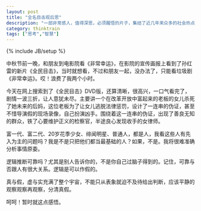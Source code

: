 ```yaml
---
layout: post
title: "全名目击观后思"
description: "一部非常感人，值得深思，必须醒悟的片子，集结了近几年来众多的社会热点问题，反应当下，看了不会后悔。"
category: thinktrain
tags: ["思考","智慧"]
---
```

{% include JB/setup %}

  中秋节前一晚，和朋友到电影院看《非常幸运》，在影院的宣传画报上看到了孙红雷的新片《全民目击》，当时就想看，不过和朋友一起，没办法了，只能看垃圾剧《非常幸运》。哎！浪费了我两个小时。
  
  今天在网上搜索到了《全民目击》DVD版，还算清晰，很高兴，一口气看完了，剧情一波三折，让人意犹未尽。主要讲一个在改革开放中富起来的老板的女儿杀死了她未来的后妈，这位老板为了让女儿逃脱法律惩罚，设计了一连串的伪证，甚至不惜导演假的现场录像，自己扮演凶手。围绕着这一连串的伪证，出现了善良无知的群众，铁了心要维护正义的检察官，半途良心发现收手的女律师。
  
  富一代、富二代、20岁花季少女、绯闻明星、普通人，都是人，我看这些人有先入为主的问题吗？我是不是只把他们都当最基础的人？如果，不是。我将很难准确分析事情原委。
  
  逻辑推断可靠吗？尤其是别人告诉你的，不是你自己过脑子得到的。记住，可靠与否跟人有很大关系。逻辑是可以作假的。
  
  真与假，虚与实充满了整个宇宙，不能只从表象就迫不及待给出判断，应该平静的观察观察再观察，分清真假。
  
  呵呵！暂时就这点感悟。
  
  
